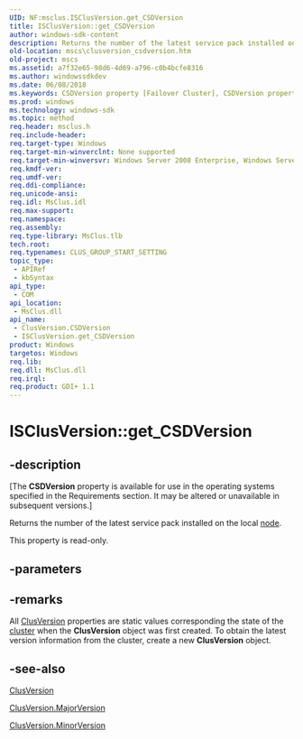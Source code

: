 ```yaml
---
UID: NF:msclus.ISClusVersion.get_CSDVersion
title: ISClusVersion::get_CSDVersion
author: windows-sdk-content
description: Returns the number of the latest service pack installed on the local node.
old-location: mscs\clusversion_csdversion.htm
old-project: mscs
ms.assetid: a7f32e65-98d6-4d69-a796-c0b4bcfe8316
ms.author: windowssdkdev
ms.date: 06/08/2018
ms.keywords: CSDVersion property [Failover Cluster], CSDVersion property [Failover Cluster],ClusVersion object, ClusVersion object [Failover Cluster],CSDVersion property, ClusVersion.CSDVersion, ISClusVersion.get_CSDVersion, ISClusVersion::get_CSDVersion, _wolf_clusversion.csdversion, get_CSDVersion, mscs.clusversion_csdversion
ms.prod: windows
ms.technology: windows-sdk
ms.topic: method
req.header: msclus.h
req.include-header: 
req.target-type: Windows
req.target-min-winverclnt: None supported
req.target-min-winversvr: Windows Server 2008 Enterprise, Windows Server 2008 Datacenter
req.kmdf-ver: 
req.umdf-ver: 
req.ddi-compliance: 
req.unicode-ansi: 
req.idl: MsClus.idl
req.max-support: 
req.namespace: 
req.assembly: 
req.type-library: MsClus.tlb
tech.root: 
req.typenames: CLUS_GROUP_START_SETTING
topic_type:
 - APIRef
 - kbSyntax
api_type:
 - COM
api_location:
 - MsClus.dll
api_name:
 - ClusVersion.CSDVersion
 - ISClusVersion.get_CSDVersion
product: Windows
targetos: Windows
req.lib: 
req.dll: MsClus.dll
req.irql: 
req.product: GDI+ 1.1
---
```


# ISClusVersion::get_CSDVersion


## -description


<p class="CCE_Message">[The <b>CSDVersion</b> 
    property is available for use in the operating systems specified in the Requirements section. It may be altered or 
    unavailable in subsequent versions.]

Returns the number of 
    the latest service pack installed on the local <a href="https://msdn.microsoft.com/4381e378-7bf2-4dbc-b56e-3fed33193d32">node</a>.

This property is read-only.


## -parameters


## -remarks



All <a href="https://msdn.microsoft.com/2215335a-1858-437f-8654-2e9d601fe061">ClusVersion</a> properties are static values 
    corresponding the state of the <a href="https://msdn.microsoft.com/library/windows/hardware/dn922625">cluster</a> when the 
    <b>ClusVersion</b> object was first created. To obtain the 
    latest version information from the cluster, create a new 
    <b>ClusVersion</b> object.




## -see-also




<a href="https://msdn.microsoft.com/2215335a-1858-437f-8654-2e9d601fe061">ClusVersion</a>



<a href="https://msdn.microsoft.com/f4d81e0a-4f65-470b-9215-f1b91e582646">ClusVersion.MajorVersion</a>



<a href="https://msdn.microsoft.com/c335922c-ac62-4b37-bafb-b29d58545c85">ClusVersion.MinorVersion</a>
 

 


